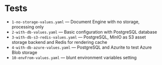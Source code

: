 # Tests

* `1-no-storage-values.yaml` — Document Engine with no storage, processing only
* `2-with-db-values.yaml` — Basic configuration with PostgreSQL database
* `3-with-db-s3-redis-values.yaml` — PostgreSQL, MinIO as S3 asset storage backend and Redis for rendering cache
* `4-with-db-azure-values.yaml` — PostgreSQL and Azurite to test Azure Blob storage
* `10-envFrom-values.yaml` — blunt environment variables setting
